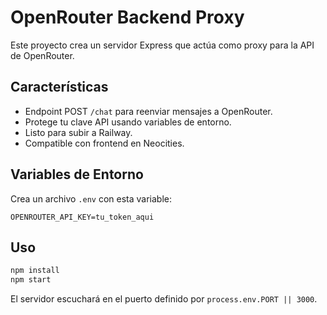 # OpenRouter Backend Proxy

Este proyecto crea un servidor Express que actúa como proxy para la API de OpenRouter.

## Características
- Endpoint POST `/chat` para reenviar mensajes a OpenRouter.
- Protege tu clave API usando variables de entorno.
- Listo para subir a Railway.
- Compatible con frontend en Neocities.

## Variables de Entorno
Crea un archivo `.env` con esta variable:

```
OPENROUTER_API_KEY=tu_token_aqui
```

## Uso

```bash
npm install
npm start
```

El servidor escuchará en el puerto definido por `process.env.PORT || 3000`.
